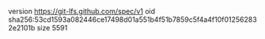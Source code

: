 version https://git-lfs.github.com/spec/v1
oid sha256:53cd1593a082446ce17498d01a551b4f51b7859c5f4a4f10f012562832e2101b
size 5591
